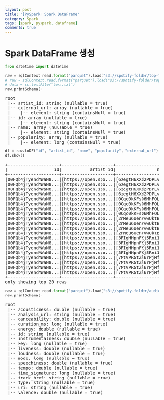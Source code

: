 ```yaml
---
layout: post
title: '[PySpark] Spark DataFrame'
category: Spark
tags: [spark, pyspark, dataframe]
comments: true
---
```


# Spark DataFrame 생성

~~~python
from datetime import datetime

raw = sqlContext.read.format("parquet").load("s3://spotify-folder/top-tracks/dt=2020-01-29/top-tracks.parquet")
# raw = sqlContext.read.format("parquet").load("s3://spotify-folder/top-tracks/dt={}/top-tracks.parquet".format(dt))
# data = sc.textFile("text.txt")
raw.printSchema()
~~~

<pre>
root
 |-- artist_id: string (nullable = true)
 |-- external_url: array (nullable = true)
 |    |-- element: string (containsNull = true)
 |-- id: array (nullable = true)
 |    |-- element: string (containsNull = true)
 |-- name: array (nullable = true)
 |    |-- element: string (containsNull = true)
 |-- popularity: array (nullable = true)
 |    |-- element: long (containsNull = true)
</pre>

~~~python
df = raw.toDF("id", "artist_id", "name", "popularity", "external_url")
df.show()
~~~


<pre>
+--------------------+--------------------+--------------------+--------------------+------------+
|                  id|           artist_id|                name|          popularity|external_url|
+--------------------+--------------------+--------------------+--------------------+------------+
|00FQb4jTyendYWaN8...|[https://open.spo...|[6zegtH6XXd2PDPLv...|[Don’t Call Me An...|        [82]|
|00FQb4jTyendYWaN8...|[https://open.spo...|[6zegtH6XXd2PDPLv...|[Don’t Call Me An...|        [82]|
|00FQb4jTyendYWaN8...|[https://open.spo...|[6zegtH6XXd2PDPLv...|[Don’t Call Me An...|        [82]|
|00FQb4jTyendYWaN8...|[https://open.spo...|[6zegtH6XXd2PDPLv...|[Don’t Call Me An...|        [82]|
|00FQb4jTyendYWaN8...|[https://open.spo...|[0Oqc0kKFsQ6MhFOL...|        [Doin' Time]|        [78]|
|00FQb4jTyendYWaN8...|[https://open.spo...|[0Oqc0kKFsQ6MhFOL...|        [Doin' Time]|        [78]|
|00FQb4jTyendYWaN8...|[https://open.spo...|[0Oqc0kKFsQ6MhFOL...|        [Doin' Time]|        [78]|
|00FQb4jTyendYWaN8...|[https://open.spo...|[0Oqc0kKFsQ6MhFOL...|        [Doin' Time]|        [78]|
|00FQb4jTyendYWaN8...|[https://open.spo...|[2nMeu6UenVvwUktB...|[Young And Beauti...|        [75]|
|00FQb4jTyendYWaN8...|[https://open.spo...|[2nMeu6UenVvwUktB...|[Young And Beauti...|        [75]|
|00FQb4jTyendYWaN8...|[https://open.spo...|[2nMeu6UenVvwUktB...|[Young And Beauti...|        [75]|
|00FQb4jTyendYWaN8...|[https://open.spo...|[2nMeu6UenVvwUktB...|[Young And Beauti...|        [75]|
|00FQb4jTyendYWaN8...|[https://open.spo...|[3RIgHHpnFKj5Rni1...|[Norman fucking R...|        [75]|
|00FQb4jTyendYWaN8...|[https://open.spo...|[3RIgHHpnFKj5Rni1...|[Norman fucking R...|        [75]|
|00FQb4jTyendYWaN8...|[https://open.spo...|[3RIgHHpnFKj5Rni1...|[Norman fucking R...|        [75]|
|00FQb4jTyendYWaN8...|[https://open.spo...|[3RIgHHpnFKj5Rni1...|[Norman fucking R...|        [75]|
|00FQb4jTyendYWaN8...|[https://open.spo...|[7MtVPRGtZl6rPjMf...|[Fuck it I love you]|        [75]|
|00FQb4jTyendYWaN8...|[https://open.spo...|[7MtVPRGtZl6rPjMf...|[Fuck it I love you]|        [75]|
|00FQb4jTyendYWaN8...|[https://open.spo...|[7MtVPRGtZl6rPjMf...|[Fuck it I love you]|        [75]|
|00FQb4jTyendYWaN8...|[https://open.spo...|[7MtVPRGtZl6rPjMf...|[Fuck it I love you]|        [75]|
+--------------------+--------------------+--------------------+--------------------+------------+
only showing top 20 rows
</pre>


~~~python
raw = sqlContext.read.format("parquet").load("s3://spotify-folder/audio-features/dt=2020-01-29/top-tracks.parquet")
raw.printSchema()
~~~

<pre>
root
 |-- acousticness: double (nullable = true)
 |-- analysis_url: string (nullable = true)
 |-- danceability: double (nullable = true)
 |-- duration_ms: long (nullable = true)
 |-- energy: double (nullable = true)
 |-- id: string (nullable = true)
 |-- instrumentalness: double (nullable = true)
 |-- key: long (nullable = true)
 |-- liveness: double (nullable = true)
 |-- loudness: double (nullable = true)
 |-- mode: long (nullable = true)
 |-- speechiness: double (nullable = true)
 |-- tempo: double (nullable = true)
 |-- time_signature: long (nullable = true)
 |-- track_href: string (nullable = true)
 |-- type: string (nullable = true)
 |-- uri: string (nullable = true)
 |-- valence: double (nullable = true)
</pre>


